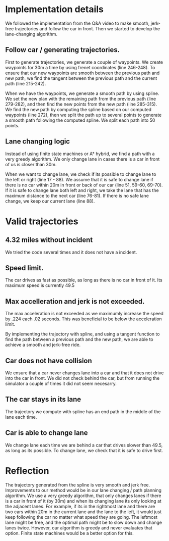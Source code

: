 # Implementation details
We followed the implementation from the Q&A video to make smooth, jerk-free trajectories and follow the car in front. Then we started to develop the lane-changing algorithm.

## Follow car / generating trajectories.
First to generate trajectories, we generate a couple of waypoints. We create waypoints for 30m a time by using frenet coordinates (line 246-248). To ensure that our new waypoints are smooth between the previous path and new path, we find the tangent between the previous path and the current path (line 215-242). 

When we have the waypoints, we generate a smooth path by using spline. We set the new plan with the remaining path from the previous path (line 279-282), and then find the new points from the new path (line 285-315). We find the new path by computing the spline based on our computed waypoints (line 272), then we split the path up to several points to generate a smooth path following the computed spline. We split each path into 50 points.

## Lane changing logic
Instead of using finite state machines or A* hybrid, we find a path with a very greedy algorithm. We only change lane in cases there is a car in front of us is closer than 30m. 

When we want to change lane, we check if its possible to change lane to the left or right (line 17 - 88). We assume that it is safe to change lane if there is no car within 20m in front or back of our car (line 51, 59-60, 69-70). If it is safe to change lane both left and right, we take the lane that has the maximum distance to the next car (line 76-81). If there is no safe lane change, we keep our current lane (line 88). 

# Valid trajectories


## 4.32 miles without incident
We tried the code several times and it does not have a incident.


## Speed limit.
The car drives as fast as possible, as long as there is no car in front of it. Its maximum speed is currently 49.5

## Max accelleration and jerk is not exceeded. 
The max acceleration is not exceeded as we maximumly increase the speed by .224 each .02 seconds. This was beneficial to be below the acceleration limit.

By implementing the trajectory with spline, and using a tangent function to find the path between a previous path and the new path, we are able to achieve a smooth and jerk-free ride.

## Car does not have collision
We ensure that a car never changes lane into a car and that it does not drive into the car in front. We did not check behind the car, but from running the simulator a couple of times it did not seem necesarry.

## The car stays in its lane
The trajectory we compute with spline has an end path in the middle of the lane each time.

## Car is able to change lane
We change lane each time we are behind a car that drives slower than 49.5, as long as its possible. To change lane, we check that it is safe to drive first.

# Reflection
The trajectory generated from the spline is very smooth and jerk free. Improvements to our method would be in our lane changing / path planning algorithm. We use a very greedy algorithm, that only changes lanes if there is a car in front of it (by 30m) and when its changing lane its only looking at the adjacent lanes. For example, if its in the rightmost lane and there are two cars within 20m in the current lane and the lane to the left, it would just keep following the car no matter what speed they are going. The leftmost lane might be free, and the optimal path might be to slow down and change lanes twice. However, our algorithm is greedy and never evaluates that option. Finite state machines would be a better option for this. 